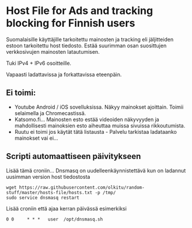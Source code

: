 # Host File for Ads and tracking blocking for Finnish users

Suomalaisille käyttäjille tarkoitettu mainosten ja tracking eli jäljitteiden estoon tarkoitettu host tiedosto. Estää suurimman osan suosittujen verkkosivujen mainosten latautumisen.

Tuki IPv4 + IPv6 osoitteille. 

Vapaasti ladattavissa ja forkattavissa eteenpäin. 

## Ei toimi:

* Youtube Android / iOS sovelluksissa. Näkyy mainokset ajoittain. Toimii selaimella ja Chromecastissä.
* Katsomo.fi... Mainosten esto estää videoiden näkyvyyden ja mahdollisesti mainoksien esto aiheuttaa muissa sivuissa rikkoutumista.
* Ruutu ei toimi jos käytät tätä listausta - Palvelu tarkistaa ladataanko mainokset vai ei...

## Scripti automaattiseen päivitykseen

Lisää tämä croniin... Dnsmasq on uudelleenkäynnistettävä kun on ladannut uusimman version host tiedostosta

```
wget https://raw.githubusercontent.com/olkitu/random-stuff/master/hosts-file/hosts.txt -p /tmp/
sudo service dnsmasq restart
```

Lisää croniin että ajaa kerran päivässä esimerkiksi

```
0 0     * * *   user  /opt/dnsmasq.sh
```
